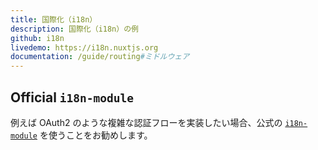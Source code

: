```yaml
---
title: 国際化（i18n）
description: 国際化（i18n）の例
github: i18n
livedemo: https://i18n.nuxtjs.org
documentation: /guide/routing#ミドルウェア
---
```


## Official `i18n-module`

例えば OAuth2 のような複雑な認証フローを実装したい場合、公式の [`i18n-module`](https://github.com/nuxt-community/nuxt-i18n/) を使うことをお勧めします。
